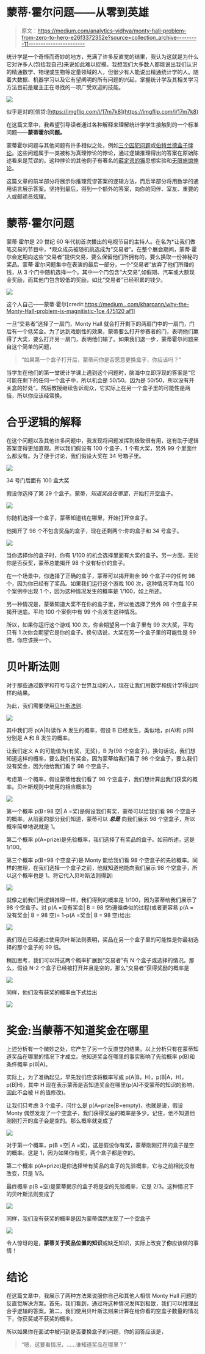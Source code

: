 # 蒙蒂·霍尔问题——从零到英雄

> 原文：<https://medium.com/analytics-vidhya/monty-hall-problem-from-zero-to-hero-e26f3372352e?source=collection_archive---------11----------------------->

统计学是一个奇怪而奇妙的地方，充满了许多反直觉的结果，我认为这就是为什么它对许多人(包括我自己)来说如此难以捉摸。我想我们大多数人都能说出我们认识的精通数学、物理或生物等定量领域的人，但很少有人能说出精通统计学的人。随着大数据、机器学习以及它有望阐明的所有问题的兴起，掌握统计学及其相关学习方法目前是雇主正在寻找的一项广受欢迎的技能。

![](img/157774b9cc54542bf6112d5fb1f1e0b9.png)

似乎是对的[信贷:[https://imgflip.com/i/17m7k8](https://imgflip.com/i/17m7k8)

在这篇文章中，我希望引导读者通过各种解释来理解统计学学生接触到的一个标准问题——**蒙蒂霍尔问题。**

蒙蒂霍尔问题与其他问题有许多相似之处，例如[三个囚犯问题](https://en.wikipedia.org/wiki/Three_Prisoners_problem)或[伯特兰德盒子悖论](https://en.wikipedia.org/wiki/Bertrand%27s_box_paradox)。这些问题属于一类被称为真理悖论的悖论，通过逻辑推理得出的答案在原始陈述看来是荒谬的。这种悖论的其他例子有著名的[薛定谔的猫](https://en.wikipedia.org/wiki/Schr%C3%B6dinger%27s_cat)思想实验和[无限旅馆悖论](/i-math/hilberts-infinite-hotel-paradox-ca388533f05)。

这篇文章的前半部分将展示你推理荒谬答案的逻辑方法，而后半部分将用数学的通用语言展示答案。坚持到最后，得到一个额外的答案，向你的同伴、室友、重要的人或邮递员炫耀。

# 蒙蒂·霍尔问题

蒙蒂·霍尔是 20 世纪 60 年代初首次播出的电视节目的主持人。在名为*让我们做笔交易的节目中，*观众成员被随机挑选成为“交易者”。在整个展会期间，蒙蒂·霍尔会定期向这些“交易者”提供交易，要么保留他们所拥有的，要么换取一份神秘的奖品。蒙蒂·霍尔问题集中在表演的最后一部分，一个“交易者”放弃了他们所赚的钱，从 3 个门中随机选择一个。其中一个门包含“大交易”,如假期、汽车或大额现金奖励，而其他门包含较低的奖励，如比“交易者”已经积累的钱少。

![](img/e1f68408ae1c9d6369a44d6832541ff0.png)

这个人自己——蒙蒂·霍尔[credit:[https://medium . com/kharpann/why-the-Monty-Hall-problem-is-magnitistic-1ce 475120 af1](/kharpann/why-the-monty-hall-problem-is-fascinating-for-a-statistician-1ce475120af1)]

一旦“交易者”选择了一扇门，Monty Hall 就会打开剩下的两扇门中的一扇门，门后有一个低奖金。为了达到戏剧性的效果，蒙蒂要么打开参赛者的门，表明他们赢得了大奖，要么打开另一扇门，表明他们输了。如果我们退一步，蒙蒂霍尔问题来自这个简单的问题，

> “如果第一个盒子打开后，蒙蒂问你是否愿意更换盒子，你应该吗？”

当学生在他们的第一堂统计学课上遇到这个问题时，脑海中立即浮现的答案是“它可能在剩下的任何一个盒子中，所以机会是 50/50。因为是 50/50，所以没有开关盒的好处”。然后教授继续告诉观众，它实际上在另一个盒子里的可能性是两倍，所以你应该经常换。

# 合乎逻辑的解释

在这个问题以及其他许多问题中，我发现将问题发挥到极致很有用，这有助于逻辑答案变得更加直观。所以我们假设有 100 个盒子，1 个有大奖，另外 99 个里面什么都没有。为了便于讨论，我们假设大奖在 34 号箱子里。

![](img/dda2260fde816bbf10d226a27dc9e565.png)

34 号门后面有 100 盒大奖

假设你选择了第 29 个盒子。蒙蒂，*知道奖品在哪里*，开始打开空盒子。

![](img/ac3c41501746ebaba1b05873d4d84bea.png)

你随机选择一个盒子，蒙蒂知道钱在哪里，开始打开空盒子。

他揭开了 98 个不包含奖品的盒子，现在还剩两个:你的盒子和 34 号盒子。

![](img/e9f18822b94aa7da501ed61ac807a46d.png)

当你选择你的盒子时，你有 1/100 的机会选择里面有大奖的盒子。另一方面，无论你是否获奖，蒙蒂总能揭开 98 个没有标价的盒子。

在一个场景中，你选择了正确的盒子，蒙蒂可以揭开剩余 99 个盒子中的任何 98 个，因为你已经有了奖品。如果我们运行这个游戏 100 次，这种情况平均每 100 个案例中出现 1 个，因为这种情况发生的概率是 1/100，如上所述。

另一种情况是，蒙蒂知道大奖不在你的盒子里，所以他选择了另外 98 个空盒子来揭开谜底。平均 100 个案例中有 99 个会发生这种情况。

所以，如果你运行这个游戏 100 次，你会期望另一个盒子里有 99 次大奖，平均只有 1 次你会期望它是你的盒子。换句话说，大奖在另一个盒子里的可能性是 99 倍，你应该换一个。

# 贝叶斯法则

对于那些通过数字和符号与这个世界互动的人，现在让我们用数学和统计学得出同样的结果。

为此，我们需要使用[贝叶斯法则](https://en.wikipedia.org/wiki/Bayes%27_theorem):

![](img/63f2e63e1ed0bcb83e53e42a1ef697d0.png)

其中我们将 p(A|B)读作 A 发生的概率，假设 B 已经发生，类似地，p(A)和 p(B)分别是 A 和 B 发生的概率。

让我们定义 A 的可能值为{有奖，无奖}，B 为{98 个空盒子}。换句话说，我们想知道这样的概率，要么我们有奖金，因为蒙蒂给我们看了 98 个空盒子，要么我们没有奖金，因为他给我们看了 98 个空盒子。

考虑第一个概率，假设蒙蒂给我们看了 98 个空盒子，我们想计算出我们获奖的概率。贝叶斯规则中使用的相应概率为

![](img/e2ce87a06e3927eae547ae923fc01ba1.png)

第一个概率 p(B=98 空| A =奖)是假设我们有奖，蒙蒂可以给我们看 98 个空盒子的概率。从前面的部分我们知道，蒙蒂可以 ***总是*** 向我们展示 98 个空盒子，所以概率简单地说就是 1。

第二个概率 p(A=prize)是先验概率，我们选择了有奖品的盒子。如前所述，这是 1/100。

第三个概率 p(B=98 个空盒子)是 Monty 能给我们看 98 个空盒子的先验概率。同样的推理，在我们选择一个盒子之前，他就知道他能向我们展示 98 个空盒子，所以这个概率也是 1。将它代入贝叶斯法则得到:

![](img/1059eefd3a77b4f0016cb5dac1d291dd.png)

就像之前我们用逻辑推理一样，我们得到的概率是 1/100，因为蒙蒂给我们展示了 98 个空盒子。对 p(A =没有奖金| B = 98 空)遵循类似的过程(或者更容易 p(A =没有奖金| B = 98 空)= 1-p(A =奖金| B = 98 空)给出:

![](img/69cecf5d0b8021346f9ad586443f4de4.png)

我们现在已经通过使用贝叶斯法则表明，奖品在另一个盒子里的可能性是你最初选择的那个盒子的 99 倍。

稍加思考，我们可以将这两个概率扩展到“交易者”有 N 个盒子或选择的情况。那么，假设 N-2 个盒子已经被打开并且是空的，那么“交易者”获得奖励的概率是

![](img/c970d5998106a7a63e4a358b1f4709b9.png)

同样，他们没有获奖的概率由下式给出

![](img/6d47a519f2be37fc1486f04bc28bc0c8.png)

# 奖金:当蒙蒂不知道奖金在哪里

上述分析有一个微妙之处，它产生了另一个反直觉的结果。以上分析只有在蒙蒂知道奖品在哪里的情况下才成立。他知道奖金在哪里的事实影响了先验概率 p(B)和条件概率 p(B|A)。

实际上，为了准确起见，早先我们应该将概率写成 p(A|B，H)，p(B|A，H)，p(B|H)，其中 H 现在表示蒙蒂是否知道奖金在哪里(p(A)不受蒙蒂的知识的影响，因此不会被 H 的值修改)。

让我们只考虑 3 个盒子，问什么是 p(A=prize|B=empty)，也就是说，假设 Monty 偶然发现了一个空盒子，我们获得奖品的概率是多少。记住，他不知道他刚刚打开的盒子会是空的。那么概率就变成了

![](img/258992a96b382ab5ae00b5b549a120b2.png)

对于第一个概率，p(B =空| A =奖)，这是假设你有奖，蒙蒂刚刚打开的盒子是空的概率。这是 1，因为如果你有奖，两个盒子都是空的。

第二个概率 p(A=prize)是你选择带有奖品的盒子的先验概率，它与之前相比没有改变，只是 1/3。

最终概率 p(B =空)是蒙蒂揭示的盒子将是空的先验概率，它是 2/3。这种情况下的贝叶斯法则变成了

![](img/20d9e52f0c6d42d134577d6f6069612e.png)

同样，我们没有获奖的概率是因为蒙蒂偶然发现了一个空盒子

![](img/0130be68ab5926daebbc2c0345e174a7.png)

令人惊讶的是，**蒙蒂关于奖品位置的知识**或缺乏知识，实际上改变了**你**应该做的事情！

# 结论

在这篇文章中，我展示了两种方法来说服你自己和其他人相信 Monty Hall 问题的反直觉解决方案。首先，我们看到，通过将这种情况发挥到极致，我们可以推理出合乎逻辑的答案。第二，我们使用贝叶斯法则来计算在给你看的空盒子数量的情况下，你获奖或不获奖的概率。

所以如果你在面试中被问到是否要换盒子的问题，你的回答应该是，

> “嗯，这要看情况，……谁知道奖品在哪里？”